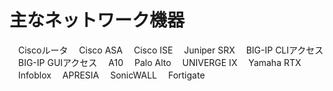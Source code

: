 # 主なネットワーク機器
　Ciscoルータ
　Cisco ASA
　Cisco ISE
　Juniper SRX
　BIG-IP CLIアクセス
　BIG-IP GUIアクセス
　A10
　Palo Alto
　UNIVERGE IX
　Yamaha RTX
　Infoblox
　APRESIA
　SonicWALL
　Fortigate

